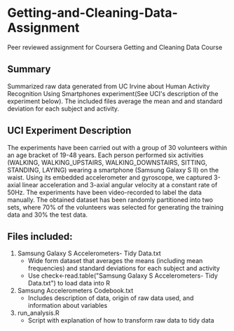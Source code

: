 # Getting-and-Cleaning-Data-Assignment
Peer reviewed assignment for Coursera Getting and Cleaning Data Course

## Summary
Summarized raw data generated from UC Irvine about Human Activity Recognition Using Smartphones experiment(See UCI's description of the experiment below). The included files average the mean and and standard deviation for each subject and activity. 

## UCI Experiment Description
The experiments have been carried out with a group of 30 volunteers within an age bracket of 19-48 years. Each person performed six activities (WALKING, WALKING_UPSTAIRS, WALKING_DOWNSTAIRS, SITTING, STANDING, LAYING) wearing a smartphone (Samsung Galaxy S II) on the waist. Using its embedded accelerometer and gyroscope, we captured 3-axial linear acceleration and 3-axial angular velocity at a constant rate of 50Hz. The experiments have been video-recorded to label the data manually. The obtained dataset has been randomly partitioned into two sets, where 70% of the volunteers was selected for generating the training data and 30% the test data. 

## Files included:
1) Samsung Galaxy S Accelerometers- Tidy Data.txt
    - Wide form dataset that averages the means (including mean frequencies) and standard deviations for each subject and activity
    - Use check<-read.table("Samsung Galaxy S Accelerometers- Tidy Data.txt") to load data into R
2) Samsung Accelerometers Codebook.txt
    - Includes description of data, origin of raw data used, and information about variables
3) run_analysis.R
    - Script with explanation of how to transform raw data to tidy data
